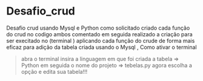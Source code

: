 # Desafio_crud
Desafio crud  usando Mysql e Python 
como solicitado criado cada função do crud   no codigo ambos comentado em seguida realizado a criação para ser execitado no (terminal ) aplicando cada função do crude de forma mais eficaz para adição da tabela criada usando o Mysql , 
Como ativar  o terminal 
> abra o terminal
> insira a linguagem em que foi  criada a tabela => Python
> em seguida o nome do projeto => tebelas.py
> agora escolha a opção e edita sua tabela!!!
